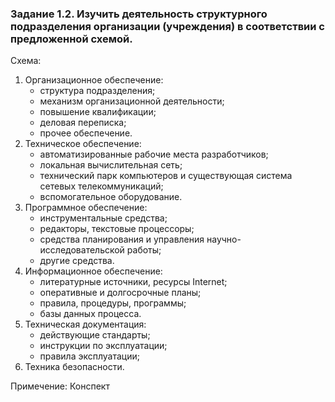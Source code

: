 ### Задание 1.2. Изучить деятельность структурного подразделения организации (учреждения) в соответствии с предложенной схемой.

Схема:

1) Организационное обеспечение:
    * структура подразделения;
    * механизм организационной деятельности;
    * повышение квалификации;
    * деловая переписка;
    * прочее обеспечение.
2) Техническое обеспечение:
    * автоматизированные рабочие места разработчиков;
    * локальная вычислительная сеть;
    * технический парк компьютеров и существующая система сетевых телекоммуникаций;
    * вспомогательное оборудование.
3) Программное обеспечение:
    * инструментальные средства;
    * редакторы, текстовые процессоры;
    * средства планирования и управления научно-исследовательской работы;
    * другие средства.
4) Информационное обеспечение:
    * литературные источники, ресурсы Internet;
    * оперативные и долгосрочные планы;
    * правила, процедуры, программы;
    * базы данных процесса.
5) Техническая документация:
    * действующие стандарты;
    * инструкции по эксплуатации;
    * правила эксплуатации;
6) Техника безопасности. 

Примечение: Конспект 

